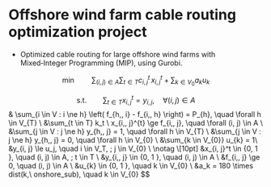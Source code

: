 # Offshore wind farm cable routing optimization project
- Optimized cable routing for large offshore wind farms with Mixed‑Integer Programming (MIP), using Gurobi.


$$ \min \qquad \sum_{(i, j) \in A} \sum_{t \in T} c_{i,\, j}^{t} \, x_{i,\, j}^t + \sum_{k \in V_{0}} a_{k} u_{k}$$

$$ \text{s.t.} \qquad \sum_{t \in T} x_{i,\, j}^{t} = y_{i,\, j}, \quad \forall (i, j) \in A $$
& \sum_{i \in V : i \ne h} \left( f_{h,\, i} - f_{i,\, h} \right) = P_{h}, \quad \forall h \in V_{T}  \\
&\sum_{t \in T} k_t \ x_{i,\, j}^{t} \ge f_{i,\, j}, \quad \forall (i, j) \in A \\
&\sum_{j \in V : j \ne h} y_{h,\, j} = 1, \quad \forall h \in V_{T}  \\
&\sum_{j \in V : j \ne h} y_{h,\, j} = 0, \quad \forall h \in V_{0} \\
&\sum_{k \in V_{0}} u_{k} = 1\\
&y_{i, j} \le u_j, \quad i \in V_T, \; j \in V_{0} \\
\notag \\[10pt] 
&x_{i, j}^t \in \{0, 1 \}, \quad (i, j) \in A, \; t \in T  \\
&y_{i,\, j} \in \{0, 1 \}, \quad (i, j) \in A  \\
&f_{i,\, j} \ge 0, \quad (i, j) \in A  \\
&u_{k} \in \{0, 1 \}, \quad k \in V_{0}  \\
&a_k = 180 \times dist(k,\ onshore\_sub), \quad k \in V_{0} 
$$
